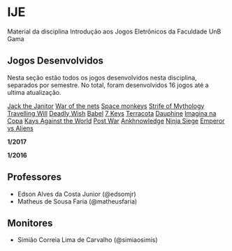 # IJE

Material da disciplina Introdução aos Jogos Eletrônicos da Faculdade UnB Gama

## Jogos Desenvolvidos

Nesta seção estão todos os jogos desenvolvidos nesta disciplina, separados por
semestre. No total, foram desenvolvidos 16 jogos até a ultima atualização.

[Jack the Janitor](https://github.com/fgagamedev/Jack-The-Janitor)
[War of the nets](https://github.com/fgagamedev/War-of-the-Nets)
[Space monkeys](https://github.com/fgagamedev/Space-Monkey)
[Strife of Mythology](https://github.com/fgagamedev/Strife-of-Mythology)
[Travelling Will](https://github.com/fgagamedev/Traveling-Will)
[Deadly Wish](https://github.com/fgagamedev/Deadly-Wish)
[Babel](https://github.com/fgagamedev/Babel)
[7 Keys](https://github.com/fgagamedev/7-Keys)
[Terracota](https://github.com/fgagamedev/Terracota)
[Dauphine](https://github.com/fgagamedev/Dauphine)
[Imagina na Copa](https://github.com/fgagamedev/Imagina-na-Copa)
[Kays Against the World](https://github.com/fgagamedev/Kays-Against-the-World)
[Post War](https://github.com/fgagamedev/Post-War)
[Ankhnowledge](https://github.com/fgagamedev/Ankhnowledge)
[Ninja Siege](https://github.com/fgagamedev/Ninja-Siege)
[Emperor vs Aliens](https://github.com/fgagamedev/Emperor-vs-Aliens)

**1/2017**

**1/2016**

## Professores
- Edson Alves da Costa Junior (@edsomjr)
- Matheus de Sousa Faria (@matheusfaria)

## Monitores
- Simião Correia Lima de Carvalho (@simiaosimis)
